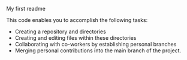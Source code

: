 My first readme

This code enables you to accomplish the following tasks:

- Creating a repository and directories
- Creating and editing files within these directories
- Collaborating with co-workers by establishing personal branches
- Merging personal contributions into the main branch of the project.
